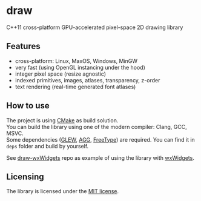 # draw

C++11 cross-platform GPU-accelerated pixel-space 2D drawing library

## Features

- cross-platform: Linux, MaxOS, Windows, MinGW
- very fast (using OpenGL instancing under the hood)
- integer pixel space (resize agnostic)
- indexed primitives, images, atlases, transparency, z-order
- text rendering (real-time generated font atlases)

## How to use

The project is using [CMake](http://www.cmake.org/) as build solution.<br/>
You can build the library using one of the modern compiler: Clang, GCC, MSVC.<br/>
Some dependencies ([GLEW](http://glew.sourceforge.net/), [AGG](http://www.antigrain.com/), [FreeType](http://www.freetype.org/)) are required. You can find it in `deps` folder and build by yourself.

See [draw-wxWidgets](https://github.com/vsergey3d/draw-wxWidgets) repo as example of using the library with [wxWidgets](https://www.wxwidgets.org/).

## Licensing

The library is licensed under the [MIT license](LICENSE.md).
